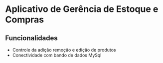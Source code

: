 
# Aplicativo de Gerência de Estoque e Compras




## Funcionalidades

- Controle da adição remoção e edição de produtos
- Conectividade com bando de dados MySql
